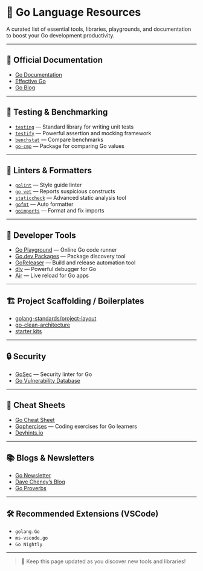 # 🧰 Go Language Resources

A curated list of essential tools, libraries, playgrounds, and documentation to boost your Go development productivity.

---

## 📘 Official Documentation

- [Go Documentation](https://golang.org/doc/)
- [Effective Go](https://golang.org/doc/effective_go.html)
- [Go Blog](https://blog.golang.org/)

---

## 🧪 Testing & Benchmarking

- [`testing`](https://golang.org/pkg/testing/) — Standard library for writing unit tests
- [`testify`](https://github.com/stretchr/testify) — Powerful assertion and mocking framework
- [`benchstat`](https://pkg.go.dev/golang.org/x/perf/cmd/benchstat) — Compare benchmarks
- [`go-cmp`](https://github.com/google/go-cmp) — Package for comparing Go values

---

## 🧪 Linters & Formatters

- [`golint`](https://github.com/golang/lint) — Style guide linter
- [`go vet`](https://pkg.go.dev/cmd/vet) — Reports suspicious constructs
- [`staticcheck`](https://staticcheck.io/) — Advanced static analysis tool
- [`gofmt`](https://golang.org/cmd/gofmt/) — Auto formatter
- [`goimports`](https://pkg.go.dev/golang.org/x/tools/cmd/goimports) — Format and fix imports

---

## 🧰 Developer Tools

- [Go Playground](https://play.golang.org/) — Online Go code runner
- [Go.dev Packages](https://pkg.go.dev/) — Package discovery tool
- [GoReleaser](https://goreleaser.com/) — Build and release automation tool
- [dlv](https://github.com/go-delve/delve) — Powerful debugger for Go
- [Air](https://github.com/cosmtrek/air) — Live reload for Go apps

---

## 🏗️ Project Scaffolding / Boilerplates

- [golang-standards/project-layout](https://github.com/golang-standards/project-layout)
- [go-clean-architecture](https://github.com/bxcodec/go-clean-arch)
- [starter kits](https://github.com/MohammadBnei/go-starter-kit)

---

## 🔒 Security

- [GoSec](https://github.com/securego/gosec) — Security linter for Go
- [Go Vulnerability Database](https://pkg.go.dev/vuln)

---

## 🧠 Cheat Sheets

- [Go Cheat Sheet](https://github.com/a8m/go-lang-cheat-sheet)
- [Gophercises](https://gophercises.com/) — Coding exercises for Go learners
- [Devhints.io](https://devhints.io/go)

---

## 📚 Blogs & Newsletters

- [Go Newsletter](https://golangweekly.com/)
- [Dave Cheney’s Blog](https://dave.cheney.net/)
- [Go Proverbs](https://go-proverbs.github.io/)

---

## 🛠️ Recommended Extensions (VSCode)

- `golang.Go`
- `ms-vscode.go`
- `Go Nightly`

---

> 📌 Keep this page updated as you discover new tools and libraries!